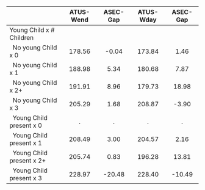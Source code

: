 
|                      |    ATUS-Wend |     ASEC-Gap |    ATUS-Wday |     ASEC-Gap |
| -------------------- | :----------: | :----------: | :----------: | :----------: |
| Young Child x # Children |              |              |              |              |
| &nbsp;&nbsp;No young Child x 0 |       178.56 |        -0.04 |       173.84 |         1.46 |
| &nbsp;&nbsp;No young Child x 1 |       188.98 |         5.34 |       180.68 |         7.87 |
| &nbsp;&nbsp;No young Child x 2+ |       191.91 |         8.96 |       179.73 |        18.98 |
| &nbsp;&nbsp;No young Child x 3 |       205.29 |         1.68 |       208.87 |        -3.90 |
| &nbsp;&nbsp;Young Child present x 0 |            . |            . |            . |            . |
| &nbsp;&nbsp;Young Child present x 1 |       208.49 |         3.00 |       204.57 |         2.16 |
| &nbsp;&nbsp;Young Child present x 2+ |       205.74 |         0.83 |       196.28 |        13.81 |
| &nbsp;&nbsp;Young Child present x 3 |       228.97 |       -20.48 |       228.40 |       -10.49 |

